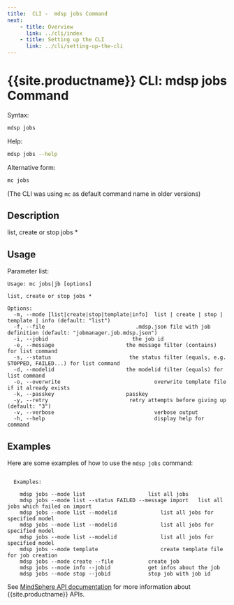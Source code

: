 ```yaml
---
title:  CLI -  mdsp jobs Command
next:
    - title: Overview
      link: ../cli/index
    - title: Setting up the CLI
      link: ../cli/setting-up-the-cli
---
```


# {{site.productname}} CLI: mdsp jobs Command

Syntax:

```bash
mdsp jobs
```

Help:

```bash
mdsp jobs --help
```

Alternative form:

```bash
mc jobs
```

(The CLI was using `mc` as default command name in older versions)

## Description

list, create or stop jobs *

## Usage

Parameter list:

```text
Usage: mc jobs|jb [options]

list, create or stop jobs *

Options:
  -m, --mode [list|create|stop|template|info]  list | create | stop | template | info (default: "list")
  -f, --file                             .mdsp.json file with job definition (default: "jobmanager.job.mdsp.json")
  -i, --jobid                           the job id
  -e, --message                       the message filter (contains) for list command
  -s, --status                         the status filter (equals, e.g. STOPPED, FAILED...) for list command
  -d, --modelid                       the modelid filter (equals) for list command
  -o, --overwrite                              overwrite template file if it already exists
  -k, --passkey                       passkey
  -y, --retry                          retry attempts before giving up (default: "3")
  -v, --verbose                                verbose output
  -h, --help                                   display help for command

```

## Examples

Here are some examples of how to use the `mdsp jobs` command:

```text

  Examples:

    mdsp jobs --mode list 					 list all jobs
    mdsp jobs --mode list --status FAILED --message import 	 list all jobs which failed on import
    mdsp jobs --mode list --modelid  			 list all jobs for specified model
    mdsp jobs --mode list --modelid  			 list all jobs for specified model
    mdsp jobs --mode list --modelid  			 list all jobs for specified model
    mdsp jobs --mode template 					 create template file for job creation
    mdsp jobs --mode create --file  		 create job
    mdsp jobs --mode info --jobid  			 get infos about the job
    mdsp jobs --mode stop --jobid  			 stop job with job id

```

See [MindSphere API documentation](https://documentation.mindsphere.io/MindSphere/apis/index.html) for more information about {{site.productname}} APIs.
